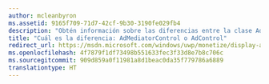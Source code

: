 ```yaml
---
author: mcleanbyron
ms.assetid: 9165f709-71d7-42cf-9b30-3190fe029fb4
description: "Obtén información sobre las diferencias entre la clase AdControl en las bibliotecas de Microsoft Advertising y la clase AdMediatorControl en las bibliotecas de mediación de anuncios."
title: "Cuál es la diferencia: AdMediatorControl o AdControl"
redirect_url: https://msdn.microsoft.com/windows/uwp/monetize/display-ads-in-your-app
ms.openlocfilehash: 4f7879f1df73498b551633fec3f33d8e7b8c706c
ms.sourcegitcommit: 909d859a0f11981a8d1beac0da35f779786a6889
translationtype: HT
---
```

